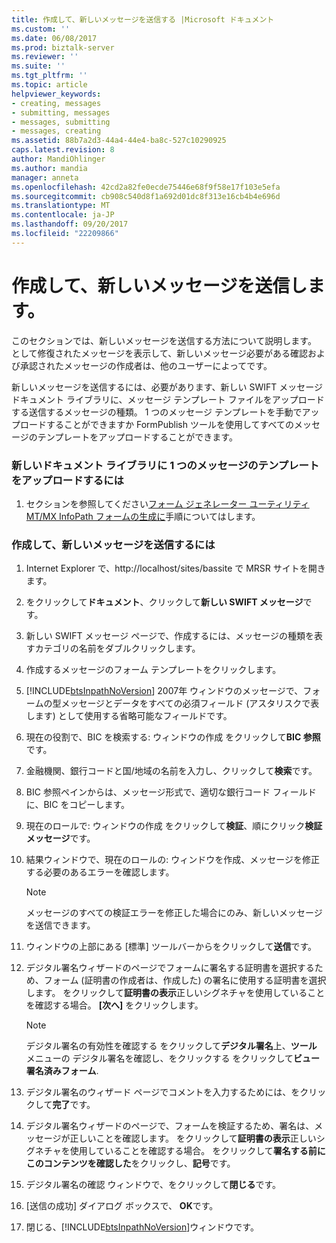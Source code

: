 ```yaml
---
title: 作成して、新しいメッセージを送信する |Microsoft ドキュメント
ms.custom: ''
ms.date: 06/08/2017
ms.prod: biztalk-server
ms.reviewer: ''
ms.suite: ''
ms.tgt_pltfrm: ''
ms.topic: article
helpviewer_keywords:
- creating, messages
- submitting, messages
- messages, submitting
- messages, creating
ms.assetid: 88b7a2d3-44a4-44e4-ba8c-527c10290925
caps.latest.revision: 8
author: MandiOhlinger
ms.author: mandia
manager: anneta
ms.openlocfilehash: 42cd2a82fe0ecde75446e68f9f58e17f103e5efa
ms.sourcegitcommit: cb908c540d8f1a692d01dc8f313e16cb4b4e696d
ms.translationtype: MT
ms.contentlocale: ja-JP
ms.lasthandoff: 09/20/2017
ms.locfileid: "22209866"
---
```

# <a name="creating-and-submitting-a-new-message"></a>作成して、新しいメッセージを送信します。
このセクションでは、新しいメッセージを送信する方法について説明します。 として修復されたメッセージを表示して、新しいメッセージ必要がある確認および承認されたメッセージの作成者は、他のユーザーによってです。  
  
 新しいメッセージを送信するには、必要があります、新しい SWIFT メッセージ ドキュメント ライブラリに、メッセージ テンプレート ファイルをアップロードする送信するメッセージの種類。 1 つのメッセージ テンプレートを手動でアップロードすることができますか FormPublish ツールを使用してすべてのメッセージのテンプレートをアップロードすることができます。  
  
### <a name="to-upload-a-single-message-template-into-the-new-document-library"></a>新しいドキュメント ライブラリに 1 つのメッセージのテンプレートをアップロードするには  
  
1.  セクションを参照してください[フォーム ジェネレーター ユーティリティ MT/MX InfoPath フォームの生成に](../../adapters-and-accelerators/accelerator-swift/form-generator-utility-to-generate-mt-mx-infopath-forms.md)手順についてはします。  
  
### <a name="to-create-and-submit-a-new-message"></a>作成して、新しいメッセージを送信するには  
  
1.  Internet Explorer で、http://localhost/sites/bassite で MRSR サイトを開きます。  
  
2.  をクリックして**ドキュメント**、クリックして**新しい SWIFT メッセージ**です。  
  
3.  新しい SWIFT メッセージ ページで、作成するには、メッセージの種類を表すカテゴリの名前をダブルクリックします。  
  
4.  作成するメッセージのフォーム テンプレートをクリックします。  
  
5.  [!INCLUDE[btsInpathNoVersion](../../includes/btsinpathnoversion-md.md)] 2007年 ウィンドウのメッセージで、フォームの型メッセージとデータをすべての必須フィールド (アスタリスクで表します) として使用する省略可能なフィールドです。  
  
6.  現在の役割で、BIC を検索する: ウィンドウの作成 をクリックして**BIC 参照**です。  
  
7.  金融機関、銀行コードと国/地域の名前を入力し、クリックして**検索**です。  
  
8.  BIC 参照ペインからは、メッセージ形式で、適切な銀行コード フィールドに、BIC をコピーします。  
  
9. 現在のロールで: ウィンドウの作成 をクリックして**検証**、順にクリック**検証メッセージ**です。  
  
10. 結果ウィンドウで、現在のロールの: ウィンドウを作成、メッセージを修正する必要のあるエラーを確認します。  
  
    > [!NOTE]
    >  メッセージのすべての検証エラーを修正した場合にのみ、新しいメッセージを送信できます。  
  
11. ウィンドウの上部にある [標準] ツールバーからをクリックして**送信**です。  
  
12. デジタル署名ウィザードのページでフォームに署名する証明書を選択するため、フォーム (証明書の作成者は、作成した) の署名に使用する証明書を選択します。 をクリックして**証明書の表示**正しいシグネチャを使用していることを確認する場合。 **[次へ]** をクリックします。  
  
    > [!NOTE]
    >  デジタル署名の有効性を確認する をクリックして**デジタル署名**上、**ツール** メニューの デジタル署名を確認し、をクリックする をクリックして**ビュー署名済みフォーム**.  
  
13. デジタル署名のウィザード ページでコメントを入力するためには、をクリックして**完了**です。  
  
14. デジタル署名ウィザードのページで、フォームを検証するため、署名は、メッセージが正しいことを確認します。 をクリックして**証明書の表示**正しいシグネチャを使用していることを確認する場合。 をクリックして**署名する前にこのコンテンツを確認した**をクリックし、**記号**です。  
  
15. デジタル署名の確認 ウィンドウで、をクリックして**閉じる**です。  
  
16. [送信の成功] ダイアログ ボックスで、 **OK**です。  
  
17. 閉じる、[!INCLUDE[btsInpathNoVersion](../../includes/btsinpathnoversion-md.md)]ウィンドウです。